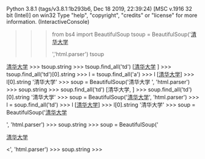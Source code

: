 Python 3.8.1 (tags/v3.8.1:1b293b6, Dec 18 2019, 22:39:24) [MSC v.1916 32 bit (Intel)] on win32
Type "help", "copyright", "credits" or "license" for more information.
(InteractiveConsole)
>>> from bs4 import BeautifulSoup
>>> tsoup = BeautifulSoup('<td class="align-left" data-v-45ac69d8><a href="/institution/tsinghua-university" data-v-45ac69d8>清华大学</a> <p style="display:none" data-v-45ac69d8></p></td>','html.parser')
>>> tsoup
<td class="align-left" data-v-45ac69d8=""><a data-v-45ac69d8="" href="/institution/tsinghua-university">清华大学</a> <p data-v-45ac69d8="" style="display:none"></p></td>
>>> tsoup.string
>>> tsoup.find_all('td')
[<td class="align-left" data-v-45ac69d8=""><a data-v-45ac69d8="" href="/institution/tsinghua-university">清华大学</a> <p data-v-45ac69d8="" style="display:none"></p></td>]
>>> tsoup.find_all('td')[0].string
>>> l = tsoup.find_all('a')
>>> l
[<a data-v-45ac69d8="" href="/institution/tsinghua-university">清华大学</a>]
>>> l[0].string
'清华大学'
>>> soup = BeautifulSoup('<td><d1v al1gn- "lert" >清华大学</d1v></td> <td>', 'html.parser')
>>> soup.string
>>> soup.find_all('td')
[<td><d1v "lert"="" al1gn-="">清华大学</d1v></td>, <td></td>]
>>> soup.find_all('td')[0].string
'清华大学'
>>> soup = BeautifulSoup('<td><a href="/institution/tsinghua-university" data-v-45ac69d8>清华大学</a></td>', 'html.parser')
>>> l = soup.find_all('td')
>>> l
[<td><a data-v-45ac69d8="" href="/institution/tsinghua-university">清华大学</a></td>]
>>> l[0].string
'清华大学'
>>> soup = BeautifulSoup('<td><a href="/institution/tsinghua-university" data-v-45ac69d8>清华大学</a><p></p></td>', 'html.parser')
>>> soup.string
>>> soup = BeautifulSoup('<td><p><a href="/institution/tsinghua-university" data-v-45ac69d8>清华大学</a></p><</td>', 'html.parser')
>>> soup.string
>>> 